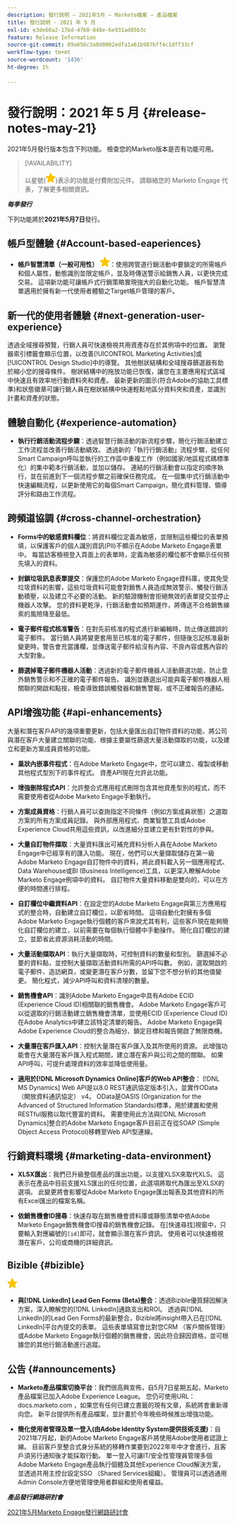 ```yaml
---
description: 發行說明 — 2021年5月 — Marketo檔案 — 產品檔案
title: 發行說明 - 2021 年 5 月
exl-id: e3de60a2-17bd-4760-848e-6e931ad85b3c
feature: Release Information
source-git-commit: 09a656c3a0d0002edfa1a61b987bff4c1dff33cf
workflow-type: tm+mt
source-wordcount: '1436'
ht-degree: 1%

---
```


# 發行說明：2021 年 5 月 {#release-notes-may-21}

2021年5月發行版本包含下列功能。 檢查您的Marketo版本是否有功能可用。

>[!AVAILABILITY]
>
>以星號(![](assets/yellow-star.png))表示的功能是付費附加元件。 請聯絡您的 Marketo Engage 代表，了解更多相關資訊。

**_每季發行_**

下列功能將於&#x200B;**2021年5月7日**&#x200B;發行。

## 帳戶型體驗 {#Account-based-eaperiences}

* **帳戶智慧清單（一般可用性）** ![](assets/yellow-star.png)：使用跨管道行銷活動中要鎖定的所需帳戶和個人屬性，動態識別並限定帳戶，並及時傳送警示給銷售人員，以更快完成交易。 這項新功能可讓帳戶式行銷策略實現強大的自動化功能。 帳戶智慧清單適用於擁有新一代使用者體驗之Target帳戶管理的客戶。

## 新一代的使用者體驗 {#next-generation-user-experience}

透過全域搜尋預覽，行銷人員可快速檢視共用資產存在於其例項中的位置。 瀏覽器索引標籤會顯示位置，以改善[!UICONTROL Marketing Activities]或[!UICONTROL Design Studio]中的導覽。 其他樹狀結構和全域搜尋篩選器有助於縮小您的搜尋條件。 樹狀結構中的拖放功能已恢復，讓您在主要應用程式區域中快速且有效率地行動資料夾和資產。 最新更新的圖示(符合Adobe的協助工具標準)和狀態徽章可讓行銷人員在樹狀結構中快速輕鬆地區分資料夾和資產，並識別計畫和資產的狀態。

## 體驗自動化 {#experience-automation}

* **執行行銷活動流程步驟**：透過智慧行銷活動的新流程步驟，簡化行銷活動建立工作流程並改善行銷活動績效。 透過新的「執行行銷活動」流程步驟，從任何Smart Campaign呼叫並執行的工作區中重複工作（例如國家/地區程式碼標準化）的集中範本行銷活動，並加以儲存。 連結的行銷活動會以指定的順序執行，並在前進到下一個流程步驟之前確保任務完成。 在一個集中式行銷活動中快速編輯流程，以更新使用它的每個Smart Campaign，簡化資料管理、領導評分和路由工作流程。

## 跨頻道協調 {#cross-channel-orchestration}

* **Forms中的敏感資料欄位**：將資料欄位定義為敏感，並限制這些欄位的表單預填，以保護客戶的個人識別資訊(PII)不顯示在Adobe Marketo Engage表單中。 每當訪客檢視登入頁面上的表單時，定義為敏感的欄位都不會顯示任何預先填入的資料。

* **封鎖垃圾訊息表單提交**：保護您的Adobe Marketo Engage資料庫，使其免受垃圾資料的影響，這些垃圾資料可能會對銷售人員造成無效警示、觸發行銷活動積壓，以及建立不必要的活動。 新的驗證機制會拒絕無效的表單提交並停止機器人攻擊。 您的資料更乾淨，行銷活動會如預期運作，將傳送不合格銷售線索的風險降至最低。

* **電子郵件程式核准警告**：在對先前核准的程式進行新編輯時，防止傳送錯誤的電子郵件。  當行銷人員將變更套用至已核准的電子郵件，但隨後忘記核准最新變更時，警告會充當護欄，並傳送電子郵件給沒有內容、不良內容或舊內容的大型對象。

* **篩選掉電子郵件機器人活動**：透過新的電子郵件機器人活動篩選功能，防止意外銷售警示和不正確的電子郵件報告。 識別並篩選出可能與電子郵件機器人相關聯的開啟和點按，檢查導致錯誤觸發器和銷售警報，或不正確報告的連結。

## API增強功能 {#api-enhancements}

大量和潛在客戶API的幾項重要更新，包括大量匯出自訂物件資料的功能、將公司與潛在客戶大量建立關聯的功能、根據主要屬性篩選大量活動擷取的功能，以及建立和更新方案成員資格的功能。

* **巢狀內嵌事件程式**：在Adobe Marketo Engage中，您可以建立、複製或移動其他程式型別下的事件程式。 資產API現在允許此功能。

* **增強刪除程式API**：允許整合式應用程式刪除包含其他資產型別的程式，而不需要使用者從Adobe Marketo Engage手動執行。

* **方案成員資格**：行銷人員可以查詢指定不同條件（例如方案成員狀態）之選取方案的所有方案成員記錄。 與外部應用程式、商業智慧工具或Adobe Experience Cloud共用這些資訊，以改進細分並建立更有針對性的參與。

* **大量自訂物件擷取**：大量資料匯出可補充資料分析人員在Adobe Marketo Engage中已經享有的匯入功能。 現在，他們可以大量擷取儲存在第一級Adobe Marketo Engage自訂物件中的資料，將此資料載入另一個應用程式、Data Warehouse或BI (Business Intelligence)工具，以更深入瞭解Adobe Marketo Engage例項中的資料。  自訂物件大量資料移動是雙向的，可以在方便的時間進行排程。

* **自訂欄位中繼資料API**：在設定您的Adobe Marketo Engage與第三方應用程式的整合時，自動建立自訂欄位，以節省時間。 這項自動化對擁有多個Adobe Marketo Engage執行個體的客戶來說尤其有利，這些客戶現在能夠簡化自訂欄位的建立，以前需要在每個執行個體中手動操作。 簡化自訂欄位的建立，並節省此資源消耗活動的時間。

* **大量活動擷取API**：執行大量擷取時，可控制資料的數量和型別。 篩選掉不必要的資料點，並控制大量擷取活動資料所需的API呼叫數。  例如，選取開啟的電子郵件、造訪網頁，或變更潛在客戶分數，並留下您不想分析的其他值變更。 簡化程式，減少API呼叫和資料清理的數量。

* **銷售機會API**：識別Adobe Marketo Engage中具有Adobe ECID (Experience Cloud ID)相關聯的銷售機會。  Adobe Marketo Engage客戶可以從選取的行銷活動建立銷售機會清單，並使用ECID (Experience Cloud ID)在Adobe Analytics中建立該特定清單的報告。 Adobe Marketo Engage與Adobe Experience Cloud的整合為細分、鎖定目標和報告開啟了無限商機。

* **大量潛在客戶匯入API**：控制大量潛在客戶匯入及其所使用的資源。 此增強功能會在大量潛在客戶匯入程式期間，建立潛在客戶與公司之間的關聯。 如果API呼叫，可提升處理資料的效率並降低使用量。

* **適用於[!DNL Microsoft Dynamics Online]客戶的Web API整合**： [!DNL MS Dynamics] Web API是以8.0 REST通訊協定版本引入，並實作OData （開放資料通訊協定） v4。 OData是OASIS (Organization for the Advanced of Structured Information Standards)標準，用於建置和使用RESTful服務以取代豐富的資料。 需要使用此方法與[!DNL Microsoft Dynamics]整合的Adobe Marketo Engage客戶目前正在從SOAP (Simple Object Access Protocol)移轉至Web API型連線。

## 行銷資料環境 {#marketing-data-environment}

* **XLSX匯出**：我們已升級整個產品的匯出功能，以支援XLSX來取代XLS。 這表示在產品中目前支援XLS匯出的任何位置，此選項將取代為匯出至XLSX的選項。 此變更將會影響從Adobe Marketo Engage匯出報表及其他資料的所有Excel匯出的檔案名稱。

* **依銷售機會ID搜尋**：快速存取在銷售機會資料庫或靜態清單中依Adobe Marketo Engage銷售機會ID搜尋的銷售機會記錄。 在[快速尋找]視窗中，只要輸入對應編號的`[id]`即可，就會顯示潛在客戶資訊。 使用者可以快速檢視潛在客戶、公司或商機的詳細資訊。

## Bizible {#bizible}

![](assets/yellow-star.png)

* **與[!DNL LinkedIn] Lead Gen Forms (Beta)整合**：透過Bizible優質歸因解決方案，深入瞭解您的[!DNL LinkedIn]通路支出和ROI。 透過與[!DNL LinkedIn]的Lead Gen Forms的最新整合，Bizible將insight帶入已在[!DNL LinkedIn]平台內提交的表單。 這些表單填寫會比對您CRM （客戶關係管理）或Adobe Marketo Engage執行個體的銷售機會，因此符合歸因資格，並可根據您的其他行銷活動進行追蹤。

## 公告 {#announcements}

* **Marketo產品檔案切換平台**：我們很高興宣佈，自5月7日星期五起，Marketo產品檔案已加入Adobe Experience League。 您仍可使用URL： docs.marketo.com ，如果您有任何已建立書籤的現有文章，系統將會重新導向您。 新平台提供所有產品檔案，並計畫於今年晚些時候推出增強功能。

* **簡化使用者管理及單一登入(由Adobe Identity System提供技術支援)**：自2021年7月起，新的Adobe Marketo Engage客戶將使用Adobe使用者認證上線。 目前客戶至整合式身分系統的移轉作業要到2022年年中才會進行，且客戶須另行通知後才能採取行動。 單一登入可讓IT/安全性管理員管理多個Adobe Marketo Engage產品執行個體及其他Experience Cloud解決方案，並透過共用主控台設定SSO （Shared Services組織）。 管理員可以透過通用Admin Console方便地管理使用者群組和使用者權益。

**_產品發行網路研討會_**

[2021年5月Marketo Engage發行網路研討會](https://engage.marketo.com/May_21_Release_webinar_RegistrationPage.html)
